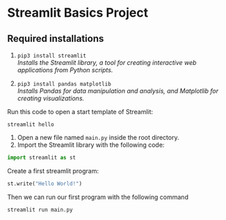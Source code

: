 # Streamlit Basics Project

## Required installations

1. `pip3 install streamlit`  
   *Installs the Streamlit library, a tool for creating interactive web applications from Python scripts.*

2. `pip3 install pandas matplotlib`  
   *Installs Pandas for data manipulation and analysis, and Matplotlib for creating visualizations.*


Run this code to open a start template of Streamlit: 

`streamlit hello`

1. Open a new file named `main.py` inside the root directory.
2. Import the Streamlit library with the following code:

```python
import streamlit as st
```
   
Create a first streamlit program:

```python
st.write("Hello World!")
```

Then we can run our first program with the following command

```commandline
streamlit run main.py
```


